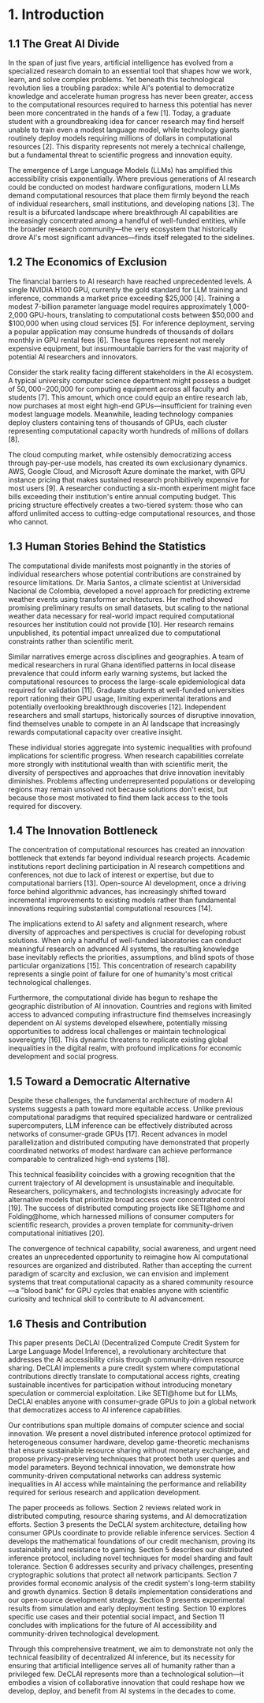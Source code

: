 # 1. Introduction

## 1.1 The Great AI Divide

In the span of just five years, artificial intelligence has evolved from a specialized research domain to an essential tool that shapes how we work, learn, and solve complex problems. Yet beneath this technological revolution lies a troubling paradox: while AI's potential to democratize knowledge and accelerate human progress has never been greater, access to the computational resources required to harness this potential has never been more concentrated in the hands of a few [1]. Today, a graduate student with a groundbreaking idea for cancer research may find herself unable to train even a modest language model, while technology giants routinely deploy models requiring millions of dollars in computational resources [2]. This disparity represents not merely a technical challenge, but a fundamental threat to scientific progress and innovation equity.

The emergence of Large Language Models (LLMs) has amplified this accessibility crisis exponentially. Where previous generations of AI research could be conducted on modest hardware configurations, modern LLMs demand computational resources that place them firmly beyond the reach of individual researchers, small institutions, and developing nations [3]. The result is a bifurcated landscape where breakthrough AI capabilities are increasingly concentrated among a handful of well-funded entities, while the broader research community—the very ecosystem that historically drove AI's most significant advances—finds itself relegated to the sidelines.

## 1.2 The Economics of Exclusion

The financial barriers to AI research have reached unprecedented levels. A single NVIDIA H100 GPU, currently the gold standard for LLM training and inference, commands a market price exceeding $25,000 [4]. Training a modest 7-billion parameter language model requires approximately 1,000-2,000 GPU-hours, translating to computational costs between $50,000 and $100,000 when using cloud services [5]. For inference deployment, serving a popular application may consume hundreds of thousands of dollars monthly in GPU rental fees [6]. These figures represent not merely expensive equipment, but insurmountable barriers for the vast majority of potential AI researchers and innovators.

Consider the stark reality facing different stakeholders in the AI ecosystem. A typical university computer science department might possess a budget of $50,000-$200,000 for computing equipment across all faculty and students [7]. This amount, which once could equip an entire research lab, now purchases at most eight high-end GPUs—insufficient for training even modest language models. Meanwhile, leading technology companies deploy clusters containing tens of thousands of GPUs, each cluster representing computational capacity worth hundreds of millions of dollars [8].

The cloud computing market, while ostensibly democratizing access through pay-per-use models, has created its own exclusionary dynamics. AWS, Google Cloud, and Microsoft Azure dominate the market, with GPU instance pricing that makes sustained research prohibitively expensive for most users [9]. A researcher conducting a six-month experiment might face bills exceeding their institution's entire annual computing budget. This pricing structure effectively creates a two-tiered system: those who can afford unlimited access to cutting-edge computational resources, and those who cannot.

## 1.3 Human Stories Behind the Statistics

The computational divide manifests most poignantly in the stories of individual researchers whose potential contributions are constrained by resource limitations. Dr. Maria Santos, a climate scientist at Universidad Nacional de Colombia, developed a novel approach for predicting extreme weather events using transformer architectures. Her method showed promising preliminary results on small datasets, but scaling to the national weather data necessary for real-world impact required computational resources her institution could not provide [10]. Her research remains unpublished, its potential impact unrealized due to computational constraints rather than scientific merit.

Similar narratives emerge across disciplines and geographies. A team of medical researchers in rural Ghana identified patterns in local disease prevalence that could inform early warning systems, but lacked the computational resources to process the large-scale epidemiological data required for validation [11]. Graduate students at well-funded universities report rationing their GPU usage, limiting experimental iterations and potentially overlooking breakthrough discoveries [12]. Independent researchers and small startups, historically sources of disruptive innovation, find themselves unable to compete in an AI landscape that increasingly rewards computational capacity over creative insight.

These individual stories aggregate into systemic inequalities with profound implications for scientific progress. When research capabilities correlate more strongly with institutional wealth than with scientific merit, the diversity of perspectives and approaches that drive innovation inevitably diminishes. Problems affecting underrepresented populations or developing regions may remain unsolved not because solutions don't exist, but because those most motivated to find them lack access to the tools required for discovery.

## 1.4 The Innovation Bottleneck

The concentration of computational resources has created an innovation bottleneck that extends far beyond individual research projects. Academic institutions report declining participation in AI research competitions and conferences, not due to lack of interest or expertise, but due to computational barriers [13]. Open-source AI development, once a driving force behind algorithmic advances, has increasingly shifted toward incremental improvements to existing models rather than fundamental innovations requiring substantial computational resources [14].

The implications extend to AI safety and alignment research, where diversity of approaches and perspectives is crucial for developing robust solutions. When only a handful of well-funded laboratories can conduct meaningful research on advanced AI systems, the resulting knowledge base inevitably reflects the priorities, assumptions, and blind spots of those particular organizations [15]. This concentration of research capability represents a single point of failure for one of humanity's most critical technological challenges.

Furthermore, the computational divide has begun to reshape the geographic distribution of AI innovation. Countries and regions with limited access to advanced computing infrastructure find themselves increasingly dependent on AI systems developed elsewhere, potentially missing opportunities to address local challenges or maintain technological sovereignty [16]. This dynamic threatens to replicate existing global inequalities in the digital realm, with profound implications for economic development and social progress.

## 1.5 Toward a Democratic Alternative

Despite these challenges, the fundamental architecture of modern AI systems suggests a path toward more equitable access. Unlike previous computational paradigms that required specialized hardware or centralized supercomputers, LLM inference can be effectively distributed across networks of consumer-grade GPUs [17]. Recent advances in model parallelization and distributed computing have demonstrated that properly coordinated networks of modest hardware can achieve performance comparable to centralized high-end systems [18].

This technical feasibility coincides with a growing recognition that the current trajectory of AI development is unsustainable and inequitable. Researchers, policymakers, and technologists increasingly advocate for alternative models that prioritize broad access over concentrated control [19]. The success of distributed computing projects like SETI@home and Folding@home, which harnessed millions of consumer computers for scientific research, provides a proven template for community-driven computational initiatives [20].

The convergence of technical capability, social awareness, and urgent need creates an unprecedented opportunity to reimagine how AI computational resources are organized and distributed. Rather than accepting the current paradigm of scarcity and exclusion, we can envision and implement systems that treat computational capacity as a shared community resource—a "blood bank" for GPU cycles that enables anyone with scientific curiosity and technical skill to contribute to AI advancement.

## 1.6 Thesis and Contribution

This paper presents DeCLAI (Decentralized Compute Credit System for Large Language Model Inference), a revolutionary architecture that addresses the AI accessibility crisis through community-driven resource sharing. DeCLAI implements a pure credit system where computational contributions directly translate to computational access rights, creating sustainable incentives for participation without introducing monetary speculation or commercial exploitation. Like SETI@home but for LLMs, DeCLAI enables anyone with consumer-grade GPUs to join a global network that democratizes access to AI inference capabilities.

Our contributions span multiple domains of computer science and social innovation. We present a novel distributed inference protocol optimized for heterogeneous consumer hardware, develop game-theoretic mechanisms that ensure sustainable resource sharing without monetary exchange, and propose privacy-preserving techniques that protect both user queries and model parameters. Beyond technical innovation, we demonstrate how community-driven computational networks can address systemic inequalities in AI access while maintaining the performance and reliability required for serious research and application development.

The paper proceeds as follows. Section 2 reviews related work in distributed computing, resource sharing systems, and AI democratization efforts. Section 3 presents the DeCLAI system architecture, detailing how consumer GPUs coordinate to provide reliable inference services. Section 4 develops the mathematical foundations of our credit mechanism, proving its sustainability and resistance to gaming. Section 5 describes our distributed inference protocol, including novel techniques for model sharding and fault tolerance. Section 6 addresses security and privacy challenges, presenting cryptographic solutions that protect all network participants. Section 7 provides formal economic analysis of the credit system's long-term stability and growth dynamics. Section 8 details implementation considerations and our open-source development strategy. Section 9 presents experimental results from simulation and early deployment testing. Section 10 explores specific use cases and their potential social impact, and Section 11 concludes with implications for the future of AI accessibility and community-driven technological development.

Through this comprehensive treatment, we aim to demonstrate not only the technical feasibility of decentralized AI inference, but its necessity for ensuring that artificial intelligence serves all of humanity rather than a privileged few. DeCLAI represents more than a technological solution—it embodies a vision of collaborative innovation that could reshape how we develop, deploy, and benefit from AI systems in the decades to come.